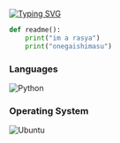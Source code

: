 [![Typing SVG](https://readme-typing-svg.demolab.com/?lines=u+can+call+me+sean;just+a+chill+guy)](https://git.io/typing-svg)

```python
def readme():
    print("im a rasya")
    print("onegaishimasu")

```
### Languages 
![Python](https://img.shields.io/badge/Python-3776AB?style=for-the-badge&logo=python&logoColor=white)

### Operating System
![Ubuntu](https://img.shields.io/badge/linux-4F46E5?style=for-the-badge&logo=Ubuntu&logoColor=orange)
